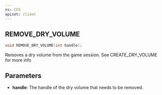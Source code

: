 ```yaml
---
ns: CFX
apiset: client
---
```

## REMOVE_DRY_VOLUME

```c
void REMOVE_DRY_VOLUME(int handle);
```

Removes a dry volume from the game session.
See CREATE_DRY_VOLUME for more info

## Parameters
* **handle**: The handle of the dry volume that needs to be removed.